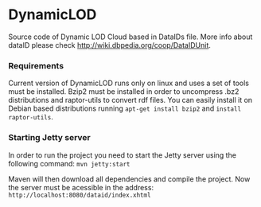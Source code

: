 DynamicLOD
==========

Source code of Dynamic LOD Cloud based in DataIDs file. More info about dataID please check http://wiki.dbpedia.org/coop/DataIDUnit.

### Requirements

Current version of DynamicLOD runs only on linux and uses a set of tools must be installed. 
Bzip2 must be installed in order to uncompress .bz2 distributions and raptor-utils to convert rdf files. You can easily install it on Debian based distributions running `apt-get install bzip2` and `install raptor-utils`.


### Starting Jetty server

In order to run the project you need to start the Jetty server using the following command:
`mvn jetty:start`

Maven will then download all dependencies and compile the project. Now the server must be acessible in the address:
`http://localhost:8080/dataid/index.xhtml`

